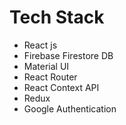 # Tech Stack
- React js
- Firebase Firestore DB
- Material UI
- React Router
- React Context API
- Redux
- Google Authentication